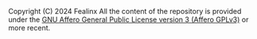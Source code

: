 Copyright (C) 2024 Fealinx
All the content of the repository is provided under  the [GNU Affero General Public License version 3 (Affero GPLv3)](https://www.gnu.org/licenses/agpl-3.0.html) or more recent.